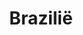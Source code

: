 ---
title: "Brazilië"
introtext: "Brazilië is het grootste land van Zuid-Amerika en is het 5e grootste land ter wereld. Het is een bergachtig land met als hoogste punt de Pico da Neblina in het Amazonegebied met een hoogte van bijna 3.000 meter. De kustlijn van Brazilië is circa 8.000 kilometer lang en bestaat grotendeels uit brede witte en goudbruine zandstranden. In het helderblauwe water rondom Brazilië kan men ideal duiken en surfen. De Braziliaanse bevolking staat erom bekend een uitbundig volk te zijn. Dit is terug te zien aan onder andere het carnaval."
introimage: "https://lh3.googleusercontent.com/9Nbr1QDpBGsFEmKxq5t8XNz9y-Skogi4az0klFS1vAdg-0LWwawphx7HKmpisb7oaBjjY5v7l7Bgwr6Lo6U8i0mKvAlobP96A9q6tV83rJoLYvCx4Uuh_l7QiVOX24YjxEKjqZUufw=w800"
surface: "2.800.000"
inhabitants: "208.000.000"
rate: "4,21"
valuta: "real"
need_to_know_text: "Als Nederlander met een Nederlands paspoort heb je geen visum nodig voor je reis naar Brazilië. Bij aankomst krijg je meestal een stempel voor 30 dagen, blijf je langer dan kun je dit aangeven en krijg je een stempel voor 90 dagen. Als je Brazilië inkomt dan kan er gevraagd worden om een vaccinatiebewijs van gele koorts, draag deze dus altijd bij je (het gele boekje). Ook moet je in het bezit zijn van een paspoort dat minimaal nog 6 maanden geldig is bij aankomst in het land.


Als munteenheid gebruikt men de Braziliaanse Reaal. In veel gevallen kun je ook met US Dollars betalen en het is dus altijd verstandig om hier wat van mee te nemen tijdens je reis, mocht je een keer niet aan de lokale munteenheid kunnen komen om wat voor een reden dan ook. In Brazilië wordt vooral de Visa creditkaart geaccepteerd, maar in sommige gevallen ook Mastercard en AMEX.


Brazilië is het hele jaar door te bezoeken. Echter het gebied van Rio de Janeiro naar het zuiden kent een regenseizoen van oktober tot januari. In het noord-oosten begint de regenperiode al in april, hier kun je beter tussen augustus en december heen gaan. Het regenseizoen in de Amazone duurt van december tot en met februari.

<wistjedat/>


Voor Brazilië heb je een gele koorts vaccinatie nodig. Verder zijn er geen verplichte vaccinaties, maar worden DTP en Hepatitis A aanbevolen. Voor een verblijf langer dan 3 maanden worden daarnaast hepatitis B, buiktyfus, rabiës en in sommige gevallen tuberculose aangeraden. Raadpleeg altijd een travelclinic of GGD voor vertrek."
need_to_know_more_text: "Als Nederlander met een Nederlands paspoort heb je geen visum nodig voor je reis naar Brazilië. Bij aankomst krijg je meestal een stempel voor 30 dagen, blijf je langer dan kun je dit aangeven en krijg je een stempel voor 90 dagen. Als je Brazilië inkomt dan kan er gevraagd worden om een vaccinatiebewijs van gele koorts, draag deze dus altijd bij je (het gele boekje). Ook moet je in het bezit zijn van een paspoort dat minimaal nog 6 maanden geldig is bij aankomst in het land.


<wistjedat/>


Als munteenheid gebruikt men de Braziliaanse Reaal. In veel gevallen kun je ook met US Dollars betalen en het is dus altijd verstandig om hier wat van mee te nemen tijdens je reis, mocht je een keer niet aan de lokale munteenheid kunnen komen om wat voor een reden dan ook. In Brazilië wordt vooral de Visa creditkaart geaccepteerd, maar in sommige gevallen ook Mastercard en AMEX."
fact_one_text: "…Rio de Janeiro ooit de hoofdstad van Portugal was? Dit was dan ook meteen de enige Europese hoofdstad buiten Europa."
fact_two_text: "… Brazilië het eerste land in Zuid-Amerika was waar de Olympische Spelen plaatsvonden?"
bigmac_index: ""
images: "https://lh3.googleusercontent.com/VtbRM4gkpNzub30ShGcQx2-Xu4UUQgeefF4h1SK3dYMqhdtwlCNIo5LG1AkZWkqi6iobvZyu-Yd8im3RHlFMPwcBeQ_iZlH569zr5t6cb3aPPsWA7oV0UHDgHCTyLRzLATlKJncF2A=w800|https://lh3.googleusercontent.com/JFqlTL5umlh4xMj5E55qjUqCacLxCajjE_kBYM40F9NFlXP76PzGCBtV9hltjnp7RpaOTC28ub7KUiNC0MAW1HRPmIuaIhYe37XryPpbG-zhTIWyYovKuqnaPPp2U45ATgLKpVwhZA=w800|https://lh3.googleusercontent.com/QYe5LSjLxN_exKNcEge4eomQ_2NRZocOnrutEaj3q6SfVNb1g4mjOWrHtgYYV6PJLHGrVZ9wLcqFutd775kfj77zjv3mZhF_SZ_W-EhDmTZZdgPqaPt36oyZPwc7tXJAlYhTNnprAg=w800|https://lh3.googleusercontent.com/Vkb8ZX9Ue7wa4Gptz9Fpi_Nkge92I7kVn2tSYloCMD6ezOky3WxROvEb5jsOnT9figr3nmKUxDvYEs4q9KsdZQUMUxh2pSkthso4mOtUowXiOTbo3PJdykbDvkqUDkZhDq3pGFeaxw=w800"
---